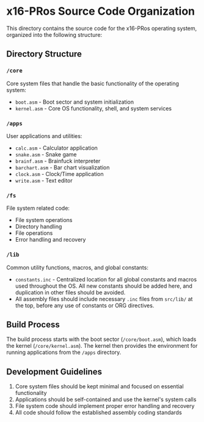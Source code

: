 # x16-PRos Source Code Organization

This directory contains the source code for the x16-PRos operating system, organized into the following structure:

## Directory Structure

### `/core`

Core system files that handle the basic functionality of the operating system:

- `boot.asm` - Boot sector and system initialization
- `kernel.asm` - Core OS functionality, shell, and system services

### `/apps`

User applications and utilities:

- `calc.asm` - Calculator application
- `snake.asm` - Snake game
- `brainf.asm` - Brainfuck interpreter
- `barchart.asm` - Bar chart visualization
- `clock.asm` - Clock/Time application
- `write.asm` - Text editor

### `/fs`

File system related code:

- File system operations
- Directory handling
- File operations
- Error handling and recovery

### `/lib`

Common utility functions, macros, and global constants:

- `constants.inc` - Centralized location for all global constants and macros used throughout the OS. All new constants should be added here, and duplication in other files should be avoided.
- All assembly files should include necessary `.inc` files from `src/lib/` at the top, before any use of constants or ORG directives.

## Build Process

The build process starts with the boot sector (`/core/boot.asm`), which loads the kernel (`/core/kernel.asm`). The kernel then provides the environment for running applications from the `/apps` directory.

## Development Guidelines

1. Core system files should be kept minimal and focused on essential functionality
2. Applications should be self-contained and use the kernel's system calls
3. File system code should implement proper error handling and recovery
4. All code should follow the established assembly coding standards
